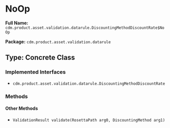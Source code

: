 # NoOp

**Full Name:** `cdm.product.asset.validation.datarule.DiscountingMethodDiscountRate$NoOp`

**Package:** `cdm.product.asset.validation.datarule`

## Type: Concrete Class

### Implemented Interfaces

- `cdm.product.asset.validation.datarule.DiscountingMethodDiscountRate`

### Methods

#### Other Methods

- `ValidationResult validate(RosettaPath arg0, DiscountingMethod arg1)`

